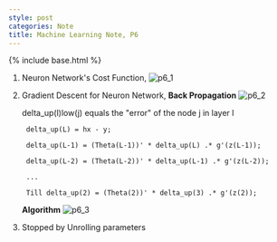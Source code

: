 ```yaml
---
style: post
categories: Note
title: Machine Learning Note, P6
---
```

{% include base.html %}

1. Neuron Network's Cost Function,
  ![p6_1][neuron_network_cost_functon]


2. Gradient Descent for Neuron Network, **Back Propagation**
  ![p6_2][lower_case_delta]

    delta_up(l)low(j) equals the "error" of the node j in layer l

        delta_up(L) = hx - y;

        delta_up(L-1) = (Theta(L-1))' * delta_up(L) .* g'(z(L-1));

        delta_up(L-2) = (Theta(L-2))' * delta_up(L-1) .* g'(z(L-2));

        ...

        Till delta_up(2) = (Theta(2))' * delta_up(3) .* g'(z(2));

      **Algorithm**
      ![p6_3][back_propagation]

3. Stopped by Unrolling parameters

[neuron_network_cost_functon]: {{base}}/assets/2016-08-22_neuron_network_cost_function.png
[lower_case_delta]: {{base}}/assets/2016-08-22_delta_intuition.png
[back_propagation]: {{base}}/assets/2016-08-22_back_propagation_algorithm.png
